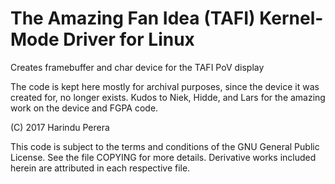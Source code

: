 # The Amazing Fan Idea (TAFI) Kernel-Mode Driver for Linux
Creates framebuffer and char device for the TAFI PoV display

The code is kept here mostly for archival purposes, since the
device it was created for, no longer exists. Kudos to Niek, Hidde,
and Lars for the amazing work on the device and FGPA code.

(C) 2017 Harindu Perera
  
This code is subject to the terms and conditions of the GNU General Public
License. See the file COPYING for more details. Derivative works included
herein are attributed in each respective file.
